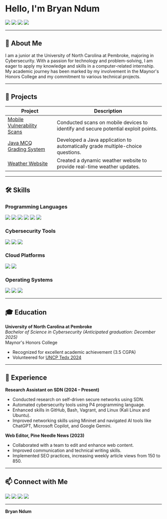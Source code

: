 # Hello, I'm Bryan Ndum
<a href="https://www.linkedin.com/in/bryan-ndum-99488b23a/"><img src="https://img.shields.io/badge/-LinkedIn-0072b1?&style=for-the-badge&logo=linkedin&logoColor=white" /></a>
<a href="mailto:Ndumbaba@gmail.com"><img src="https://img.shields.io/badge/-Email-D14836?&style=for-the-badge&logo=gmail&logoColor=white" /></a>
<a href="tel:+19842747193"><img src="https://img.shields.io/badge/-Phone-25D366?&style=for-the-badge&logo=whatsapp&logoColor=white" /></a>
<a href="https://www.instagram.com/Bryan_nbn/"><img src="https://img.shields.io/badge/-Instagram-E4405F?&style=for-the-badge&logo=instagram&logoColor=white" /></a>

---

## 🚀 About Me
I am a junior at the University of North Carolina at Pembroke, majoring in Cybersecurity. With a passion for technology and problem-solving, I am eager to apply my knowledge and skills in a computer-related internship. My academic journey has been marked by my involvement in the Maynor's Honors College and my commitment to various technical projects.

---

## 🔬 Projects

| Project                                         | Description         |
|-------------------------------------------------|----------------------|
| [Mobile Vulnerability Scans](https://github.com/your-github-username/mobile-vulnerability-scans) | Conducted scans on mobile devices to identify and secure potential exploit points. |
| [Java MCQ Grading System](https://github.com/your-github-username/java-mcq-grading-system) | Developed a Java application to automatically grade multiple-choice questions. |
| [Weather Website](https://github.com/your-github-username/weather-website) | Created a dynamic weather website to provide real-time weather updates. |

---

## 🛠️ Skills

### Programming Languages
<div>
    <img src="https://img.shields.io/badge/-Java-007396?&style=for-the-badge&logo=java&logoColor=white" />
    <img src="https://img.shields.io/badge/-JavaScript-F7DF1E?&style=for-the-badge&logo=javascript&logoColor=black" />
    <img src="https://img.shields.io/badge/-CSS-1572B6?&style=for-the-badge&logo=css3&logoColor=white" />
    <img src="https://img.shields.io/badge/-HTML-E34F26?&style=for-the-badge&logo=html5&logoColor=white" />
    <img src="https://img.shields.io/badge/-BASH-4EAA25?&style=for-the-badge&logo=gnu-bash&logoColor=white" />
    <img src="https://img.shields.io/badge/-Python-3776AB?&style=for-the-badge&logo=python&logoColor=white" />
</div>

### Cybersecurity Tools
<div>
    <img src="https://img.shields.io/badge/-Vulnerability_Management-4D4D4D?&style=for-the-badge&logo=security&logoColor=white" />
    <img src="https://img.shields.io/badge/-SIEM-000000?&style=for-the-badge&logo=security&logoColor=white" />
    <img src="https://img.shields.io/badge/-Incident_Response-E4405F?&style=for-the-badge&logo=security&logoColor=white" />
</div>

### Cloud Platforms
<div>
    <img src="https://img.shields.io/badge/-AWS-232F3E?&style=for-the-badge&logo=amazon-aws&logoColor=white" />
    <img src="https://img.shields.io/badge/-Azure-0078D4?&style=for-the-badge&logo=microsoft-azure&logoColor=white" />
</div>

### Operating Systems
<div>
    <img src="https://img.shields.io/badge/-Windows-0078D6?&style=for-the-badge&logo=windows&logoColor=white" />
    <img src="https://img.shields.io/badge/-Linux-FCC624?&style=for-the-badge&logo=linux&logoColor=black" />
    <img src="https://img.shields.io/badge/-MacOS-000000?&style=for-the-badge&logo=apple&logoColor=white" />
</div>

---

## 🎓 Education

**University of North Carolina at Pembroke**  
*Bachelor of Science in Cybersecurity (Anticipated graduation: December 2025)*  
Maynor's Honors College  
- Recognized for excellent academic achievement (3.5 CGPA)
- Volunteered for [UNCP Tedx 2024](https://www.linkedin.com/feed/update/urn:li:activity:7188624003454971906/)

---

## 💼 Experience

**Research Assistant on SDN (2024 – Present)**  
- Conducted research on self-driven secure networks using SDN.
- Automated cybersecurity tools using P4 programming language.
- Enhanced skills in GitHub, Bash, Vagrant, and Linux (Kali Linux and Ubuntu).
- Improved networking skills using Mininet and navigated AI tools like ChatGPT, Microsoft Copilot, and Google Gemini.

**Web Editor, Pine Needle News (2023)**  
- Collaborated with a team to edit and enhance web content.
- Improved communication and technical writing skills.
- Implemented SEO practices, increasing weekly article views from 150 to 850.

---

## 📫 Connect with Me

<a href="https://www.linkedin.com/in/bryan-ndum-99488b23a/"><img src="https://img.shields.io/badge/-LinkedIn-0072b1?&style=for-the-badge&logo=linkedin&logoColor=white" /></a>
<a href="mailto:Ndumbaba@gmail.com"><img src="https://img.shields.io/badge/-Email-D14836?&style=for-the-badge&logo=gmail&logoColor=white" /></a>
<a href="tel:+19842747193"><img src="https://img.shields.io/badge/-Phone-25D366?&style=for-the-badge&logo=whatsapp&logoColor=white" /></a>
<a href="https://www.instagram.com/Bryan_nbn/"><img src="https://img.shields.io/badge/-Instagram-E4405F?&style=for-the-badge&logo=instagram&logoColor=white" /></a>

---

**Bryan Ndum**


